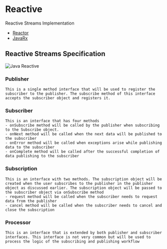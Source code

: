 # Reactive
Reactive Streams Implementation 
- [Reactor](https://projectreactor.io/)
- [JavaRx](https://github.com/ReactiveX/RxJava)

## Reactive Streams Specification
![Java Reactive](https://miro.medium.com/v2/resize:fit:640/format:webp/0*Boh8h9YJ79LdXOl5.jpeg)
### Publisher
    This is a single method interface that will be used to register the subscriber to the publisher. The subscribe method of this interface accepts the subscriber object and registers it.

### Subscriber
    This is an interface that has four methods
    - onSubscribe method will be called by the publisher when subscribing to the Subscribe object.
    - onNext method will be called when the next data will be published to the subscriber
    - onError method will be called when exceptions arise while publishing data to the subscriber
    - onComplete method will be called after the successful completion of data publishing to the subscriber

### Subscription
    This is an interface with two methods. The subscription object will be created when the user subscribes to the publisher in the publisher object as discussed earlier. The subscription object will be passed to the subscriber object via onSubscribe method
    - request method will be called when the subscriber needs to request data from the publisher
    - cancel method will be called when the subscriber needs to cancel and close the subscription

### Processor
    This is an interface that is extended by both publisher and subscriber interfaces. This interface is not very common but will be used to process the logic of the subscribing and publishing workflow



